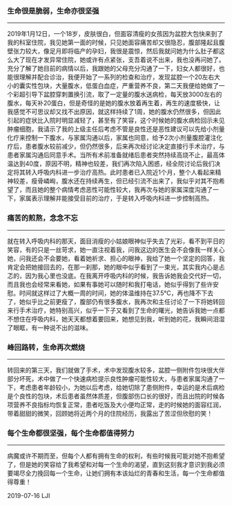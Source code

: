 ### **生命很是脆弱**，**生命亦很坚强**
---
   
  2019年1月12日，一个18岁，皮肤很白，但面容清瘦的女孩因为盆腔大包快来到了我的科室住院，我见她第一面的时候，只见她面容痛苦却又很隐忍，腹部隆起且腹壁张力较大，像足月即将临产的孕妇，我很是震惊，然后我就问她为什么肚子都这么大了现在才发异常住院，她或许有点紧张，支吾着说不出来，我也没再问她了。充分了解了她目前的病情以后，我跟她的父母充分沟通了一下，妇女人都很好，也能很理解并配合诊治，我便开始了一系列的检查和治疗，发现盆腔一个20左右大小的囊实性包块，大量腹水，低蛋白血症，严重营养不良，第二天我便给她做了一个彩超引导下盆腔穿刺置换引流，取了一定量的腹水送病检，每天放3000左右的腹水，每天补20蛋白，但是奇怪的是她的腹水放着再生着，再生的速度极快，让我感觉不可思议却又找不出原因，就这样持续了1周，她的腹水仍然很多，但因此引起的症状比入院时明显减轻了，甚至有了笑容，这个时候她的腹水病检回示未见肿瘤细胞，我请示了我的上级主任后考虑不管是良性还是恶性建议可以先给小剂量化疗来控制一下腹水，与家属沟通以后，家属也同意，给予2次小剂量腹腔灌注化疗后，患者腹水较前减少，但仍然很多，后来再次经讨论决定直接行手术治疗，与患者家属沟通后同意手术。当所有术前准备就绪后患者突然持续高烧不止，最高体温达到40度，原因不明，精神也较差，我们再次陷入困惑，经全院讨论后我们决定将其转入呼吸内科进一步治疗高热。此时患者已入院近1个月，整个人看起来精神较差，瘦骨嶙峋，腹水还在持续再生，但已经引流不出来了，我似乎对其不抱希望了，而且她的整个病情考虑恶性可能性较大，我再次与她的家属深度沟通了一下，家属表示理解并能接受目前的治疗，于是转入呼吸内科进一步控制高热。





### **痛苦的煎熬**，**念念不忘**
---

   就在转入呼吸内科的那天，面目消瘦的小姑娘眼神似乎失去了光彩，看不到平日的笑容，有的只是一丝苛求，她一直注视着我，问我这边的医生会不会像我一样关心她，问我还会不会要她，看着她祈求、担心的眼神，我给了她一个坚定的回答，我肯定会把她接回去的，在那一刹那，她的眼中似乎看到了一束光，其实我内心是忐忑的，因为我心里也没底。在我离开呼吸内科的时候，我告诉她我会交代好一切，而且我也会经常来看她，如果有事她可以随时和我打电话，她似乎得到了些许安慰。时间就这样过了大概一周的时间，她的体温维持在37.5℃，再也降不下去了，她似乎比之前更瘦了，腹部仍有很多腹水，我再次和主任讨论了一下将她转回来行手术治疗，她特别高兴，似乎一下子又看到了生命的曙光，她告诉我她一点都不想住在呼吸内科，她天天都想着要回来，她想见到我，听到她的花，我瞬间泪湿了眼眶，有一种说不出的滋味。





### **峰回路转**，**生命再次燃烧**
---

   转回来的第三天，我们就做了手术，术中发现腹水较多，盆腔一侧附件包块很大伴部分坏死，术中做了一个快速病检提示良性肿瘤可能性较大，与患者家属沟通了一下，考虑患者年龄较小，为她以后考虑，给她切除了患侧附件，幸运的是术后病检是个良性的包块，术后患者虽然体质差，但腹部伤口长的很好，而且出院的时候各项营养不良指标均恢复正常，患者吃饭及大小便均正常，走的时候她的面容红润，带着甜甜的微笑，回顾她将近两个月的住院经历，我露出了苦涩但欣慰的笑！





### **每个生命都很坚强**，**每个生命都值得努力**
---

   病魔或许不期而至，但每个人都有拥有生命的权利，有些时候我可能对她不抱希望了，但是她的笑容给了我希望和对每一个生命的渴望，直到这刻我才意识到我必须要竭尽全力挽回每一个生命，让她们拥有本该灿烂的青春和生活，每一个生命都值得尊重！

2019-07-16 LJI

